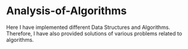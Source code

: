 # Analysis-of-Algorithms
Here I have implemented different Data Structures and Algorithms. Therefore, I have also provided solutions of various problems related to algorithms.
